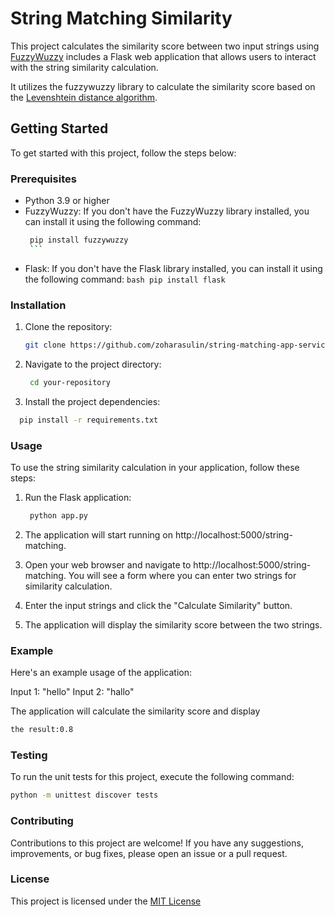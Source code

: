 # String Matching Similarity

This project calculates the similarity score between two input strings using [FuzzyWuzzy](https://github.com/seatgeek/thefuzz) includes a Flask web application that allows users to interact with the string similarity calculation. 

It utilizes the fuzzywuzzy library to calculate the similarity score based on the [Levenshtein distance algorithm](https://en.wikipedia.org/wiki/Levenshtein_distance).

## Getting Started

To get started with this project, follow the steps below:

### Prerequisites

- Python 3.9 or higher
- FuzzyWuzzy: If you don't have the FuzzyWuzzy library installed, you can install it using the following command:
     ```bash
      pip install fuzzywuzzy
      ```
- Flask: If you don't have the Flask library installed, you can install it using the following command:
       ```bash
      pip install flask
      ```
### Installation

1. Clone the repository:

   ```bash
   git clone https://github.com/zoharasulin/string-matching-app-service.git
   ```
2. Navigate to the project directory:
   ```bash
    cd your-repository
      ```
4.  Install the project dependencies:
   ```bash
     pip install -r requirements.txt
   ```

### Usage
To use the string similarity calculation in your application, follow these steps:

1. Run the Flask application:
   ```bash
    python app.py
2. The application will start running on http://localhost:5000/string-matching.

3. Open your web browser and navigate to http://localhost:5000/string-matching.
    You will see a form where you can enter two strings for similarity calculation.

4. Enter the input strings and click the "Calculate Similarity" button.

5. The application will display the similarity score between the two strings.

### Example
Here's an example usage of the application:

Input 1: "hello"
Input 2: "hallo"

The application will calculate the similarity score and display 

```bash
the result:0.8
```
### Testing

To run the unit tests for this project, execute the following command:
```bash
python -m unittest discover tests
```
### Contributing
Contributions to this project are welcome! If you have any suggestions, improvements, or bug fixes, please open an issue or a pull request.

### License
This project is licensed under the [MIT License](https://opensource.org/license/mit/)

